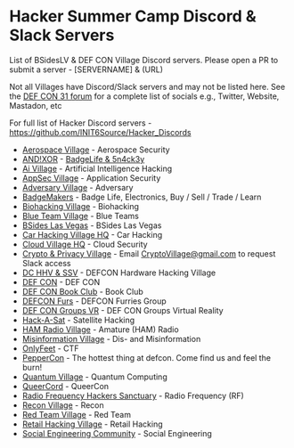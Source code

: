 # Hacker Summer Camp Discord & Slack Servers

List of BSidesLV & DEF CON Village Discord servers. Please open a PR to submit a server - [SERVERNAME] & (URL)

Not all Villages have Discord/Slack servers and may not be listed here. See the [DEF CON 31 forum](https://forum.defcon.org/node/244771) for a complete list of socials e.g., Twitter, Website, Mastadon, etc

For full list of Hacker Discord servers - https://github.com/INIT6Source/Hacker_Discords

- [Aerospace Village](https://discord.com/invite/gV4EWuk) - Aerospace Security
- [AND!XOR](https://discord.gg/Frf5VpXN9F) - [BadgeLife & 5n4ck3y](https://www.andnxor.com/)
- [Ai Village](discord.gg/xMK7fuu) - Artificial Intelligence Hacking
- [AppSec Village](https://discord.gg/5XY8qYXd7R) - Application Security
- [Adversary Village](https://discord.gg/rk44QhQR) - Adversary
- [BadgeMakers](http://discord.badge.life/) - Badge Life, Electronics, Buy / Sell / Trade / Learn
- [Biohacking Village](https://discord.gg/Q8ubDb5) - Biohacking
- [Blue Team Village](https://discord.gg/blueteamvillage) - Blue Teams
- [BSides Las Vegas](https://discord.gg/JeeAjMCN) - BSides Las Vegas
- [Car Hacking Village HQ](https://discord.com/invite/JWCcTAM) - Car Hacking 
- [Cloud Village HQ](https://discord.com/invite/EygUDJABee) - Cloud Security
- [Crypto & Privacy Village](https://cryptovillage.slack.com/) - Email CryptoVillage@gmail.com to request Slack access
- [DC HHV & SSV](https://discord.gg/FZj45BP5a) - DEFCON Hardware Hacking Village 
- [DEF CON](https://discord.gg/defcon) - DEF CON
- [DEF CON Book Club](https://discord.gg/Mq9fnH6h) - Book Club
- [DEFCON Furs](https://discord.io/defconfurs) - DEFCON Furries Group
- [DEF CON Groups VR](https://discord.gg/bsX4QXf3rD) - DEF CON Groups Virtual Reality
- [Hack-A-Sat](https://hackasat.com/) - Satellite Hacking
- [HAM Radio Village](https://discord.com/invite/hrv) - Amature (HAM) Radio
- [Misinformation Village](https://discord.com/invite/misinformationvillage) - Dis- and Misinformation
- [OnlyFeet](https://discord.gg/onlyfeet) - CTF
- [PepperCon](https://discord.gg/XdAzKhZryg) - The hottest thing at defcon. Come find us and feel the burn!
- [Quantum Village](https://discord.gg/6WUjH5cBXu) - Quantum Computing
- [QueerCord](https://discord.com/invite/jeG6Bh5) - QueerCon
- [Radio Frequency Hackers Sanctuary](https://discord.gg/VtMthU8ash) - Radio Frequency (RF) 
- [Recon Village](https://discord.gg/kRxDqGfb) - Recon 
- [Red Team Village](https://discord.gg/redteamvillage) - Red Team 
- [Retail Hacking Village](https://discord.gg/DxG4Uj7WZV) - Retail Hacking
- [Social Engineering Community](https://discord.gg/uzKP5XBpeH) - Social Engineering 
